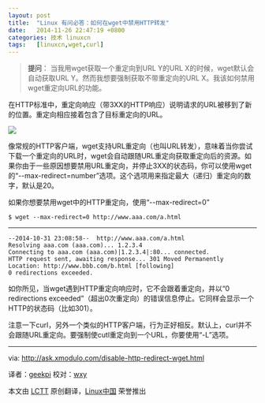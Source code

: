 ```yaml
---
layout: post
title:	"Linux 有问必答：如何在wget中禁用HTTP转发"
date:	2014-11-26 22:47:19 +0800 
categories:	技术 linuxcn 
tags:	[linuxcn,wget,curl]
---
```




> 
> **提问**： 当我用wget获取一个重定向到URL Y的URL X的时候，wget默认会自动获取URL Y。然而我想要强制获取不带重定向的URL X。我该如何禁用wget重定向URL的功能。
> 
> 
> 


在HTTP标准中，重定向响应（带3XX的HTTP响应）说明请求的URL被移到了新的位置。重定向相应接着包含了目标重定向的URL。


![](/Asserts/Images//attachment/album/201411/26/224721v4w6u5e44h400h4e.png)


像常规的HTTP客户端，wget支持URL重定向（也叫URL转发），意味着当你尝试下载一个重定向的URL时，wget会自动跟随URL重定向获取重定向后的资源。如果你由于一些原因想要禁用URL重定向，并停止3XX的状态码，你可以使用wget的“--max-redirect=number”选项。这个选项用来指定最大（递归）重定向的数字，默认是20。


如果你想要禁用wget中的HTTP重定向，使用“--max-redirect=0”



```
$ wget --max-redirect=0 http://www.aaa.com/a.html

```



---



```
--2014-10-31 23:08:58--  http://www.aaa.com/a.html
Resolving aaa.com (aaa.com)... 1.2.3.4
Connecting to aaa.com (aaa.com)|1.2.3.4|:80... connected.
HTTP request sent, awaiting response... 301 Moved Permanently
Location: http://www.bbb.com/b.html [following]
0 redirections exceeded.

```

如你所见，当wget遇到HTTP重定向响应时，它不会跟着重定向，并以“0 redirections exceeded”（超出0次重定向）的错误信息停止。它同样会显示一个HTTP的状态码（比如301）。


注意一下curl，另外一个类似的HTTP客户端，行为正好相反。默认上，curl并不会跟随URL重定向。要强制使cutl重定向到一个URL，你要使用“-L”选项。




---


via: <http://ask.xmodulo.com/disable-http-redirect-wget.html>


译者：[geekpi](https://github.com/geekpi) 校对：[wxy](https://github.com/wxy)


本文由 [LCTT](https://github.com/LCTT/TranslateProject) 原创翻译，[Linux中国](http://linux.cn/) 荣誉推出
